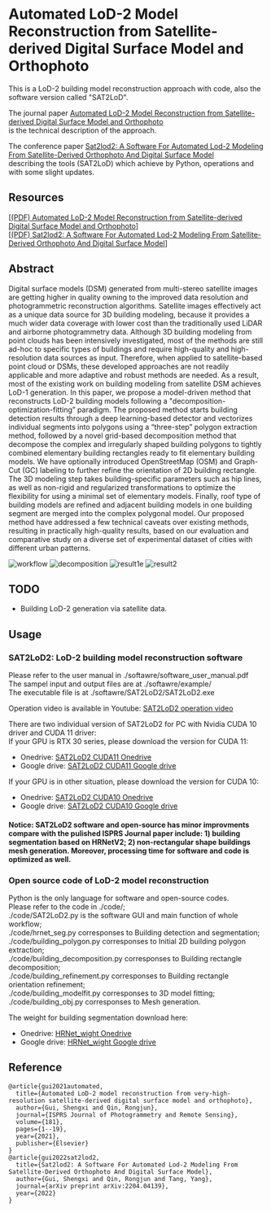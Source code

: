 # Automated LoD-2 Model Reconstruction from Satellite-derived Digital Surface Model and Orthophoto

This is a LoD-2 building model reconstruction approach with code, also the software version called "SAT2LoD".  
  
The journal paper [Automated LoD-2 Model Reconstruction from Satellite-derived Digital Surface Model and Orthophoto](https://www.sciencedirect.com/science/article/pii/S0924271621002318) <br> is the technical description of the approach.  

  
The conference paper [Sat2lod2: A Software For Automated Lod-2 Modeling From Satellite-Derived Orthophoto And Digital Surface Model](https://arxiv.org/abs/2204.04139) <br> describing the tools (SAT2LoD) which achieve by Python, operations and with some slight updates.  

  
## Resources
[[(PDF) Automated LoD-2 Model Reconstruction from Satellite-derived Digital Surface Model and Orthophoto](https://arxiv.org/ftp/arxiv/papers/2109/2109.03876.pdf)]  
[[(PDF) Sat2lod2: A Software For Automated Lod-2 Modeling From Satellite-Derived Orthophoto And Digital Surface Model](https://arxiv.org/ftp/arxiv/papers/2204/2204.04139.pdf)]
## Abstract
Digital surface models (DSM) generated from multi-stereo satellite images are getting higher in quality owning to the improved data resolution and photogrammetric reconstruction algorithms. Satellite images effectively act as a unique data source for 3D building modeling, because it provides a much wider data coverage with lower cost than the traditionally used LiDAR and airborne photogrammetry data. Although 3D building modeling from point clouds has been intensively investigated, most of the methods are still ad-hoc to specific types of buildings and require high-quality and high-resolution data sources as input. Therefore, when applied to satellite-based point cloud or DSMs, these developed approaches are not readily applicable and more adaptive and robust methods are needed. As a result, most of the existing work on building modeling from satellite DSM achieves LoD-1 generation. In this paper, we propose a model-driven method that reconstructs LoD-2 building models following a "decomposition-optimization-fitting” paradigm. The proposed method starts building detection results through a deep learning-based detector and vectorizes individual segments into polygons using a “three-step” polygon extraction method, followed by a novel grid-based decomposition method that decompose the complex and irregularly shaped building polygons to tightly combined elementary building rectangles ready to fit elementary building models. We have optionally introduced OpenStreetMap (OSM) and Graph-Cut (GC) labeling to further refine the orientation of 2D building rectangle. The 3D modeling step takes building-specific parameters such as hip lines, as well as non-rigid and regularized transformations to optimize the flexibility for using a minimal set of elementary models. Finally, roof type of building models are refined and adjacent building models in one building segment are merged into the complex polygonal model. Our proposed method have addressed a few technical caveats over existing methods, resulting in practically high-quality results, based on our evaluation and comparative study on a diverse set of experimental dataset of cities with different urban patterns. 

![workflow](https://user-images.githubusercontent.com/32317924/151380594-1a349c74-93ce-493a-b7cc-75aeb0076bdb.jpg)
![decomposition](https://user-images.githubusercontent.com/32317924/151380692-9d94ae99-2df0-4515-bf4f-f3acc35c696f.jpg)
![result1e](https://user-images.githubusercontent.com/32317924/151380719-2166784d-1454-426b-87ff-df69db505a0f.jpg)
![result2](https://user-images.githubusercontent.com/32317924/151380747-639df04f-df93-4b0e-888e-9a10e1e4ec61.jpg)

## TODO

- Building LoD-2 generation via satellite data.  


## Usage
### SAT2LoD2: LoD-2 building model reconstruction software
  
Please refer to the user manual in ./softawre/software_user_manual.pdf  
The sampel input and output files are at ./softawre/example/  
The executable file is at ./softawre/SAT2LoD2/SAT2LoD2.exe  
  
Operation video is available in Youtube: [SAT2LoD2 operation video](https://youtu.be/Nn4OABsEOXk)  
  
There are two individual version of SAT2LoD2 for PC with Nvidia CUDA 10 driver and CUDA 11 driver:  
If your GPU is RTX 30 series, please download the version for CUDA 11:   
- Onedrive: [SAT2LoD2 CUDA11 Onedrive](https://buckeyemailosu-my.sharepoint.com/:u:/g/personal/qin_324_osu_edu/EUAersQxRFpHtZPKUfnXTXYBXOn575uHZ97cdEZ_Wx_LHw?e=qaPbw9)  
- Google drive: [SAT2LoD2 CUDA11 Google drive](https://drive.google.com/file/d/1rA7SRPbSYFJwOBc7IfXxBgmUroTOZIOF/view?usp=sharing)  
  
If your GPU is in other situation, please download the version for CUDA 10:   
- Onedrive: [SAT2LoD2 CUDA10 Onedrive](https://buckeyemailosu-my.sharepoint.com/:u:/g/personal/qin_324_osu_edu/EWAmq2Rmr-lHuU9C6fRzsjcBJ7WvB0DRbXArBmXRaGt79w?e=1FyGGf)  
- Google drive: [SAT2LoD2 CUDA10 Google drive](https://drive.google.com/file/d/1t_4epCmaXPuZgHz3QenU-zfd7-vqrvKV/view?usp=sharing)  
  
  
#### Notice: SAT2LoD2 software and open-source has minor improvments compare with the pulished ISPRS Journal paper include: 1) building segmentation based on HRNetV2; 2) non-rectangular shape buildings mesh generation. Moreover, processing time for software and code is optimized as well.  
  
    
### Open source code of LoD-2 model reconstruction
  
Python is the only language for software and open-source codes.  
Please refer to the code in ./code/;  
./code/SAT2LoD2.py is the software GUI and main function of whole workflow;  
./code/hrnet_seg.py corresponses to Building detection and segmentation;  
./code/building_polygon.py corresponses to Initial 2D building polygon extraction;  
./code/building_decomposition.py corresponses to Building rectangle decomposition;  
./code/building_refinement.py corresponses to Building rectangle orientation refinement;  
./code/building_modelfit.py corresponses to 3D model fitting;  
./code/building_obj.py corresponses to Mesh generation.  

The weight for building segmentation download here:   
- Onedrive: [HRNet_wight Onedrive](https://buckeyemailosu-my.sharepoint.com/:u:/g/personal/qin_324_osu_edu/EXWTkwmtb1lPqnkbo57Ttn8BfHcIFfzQPZ41naZBNO8rZA?e=Roocco)  
- Google drive: [HRNet_wight Google drive](https://drive.google.com/file/d/1ya8_t67mpYJl1E7_1GyqSgcBgzIgGQg1/view?usp=sharing)

## Reference
```
@article{gui2021automated,
  title={Automated LoD-2 model reconstruction from very-high-resolution satellite-derived digital surface model and orthophoto},
  author={Gui, Shengxi and Qin, Rongjun},
  journal={ISPRS Journal of Photogrammetry and Remote Sensing},
  volume={181},
  pages={1--19},
  year={2021},
  publisher={Elsevier}
}
@article{gui2022sat2lod2,
  title={Sat2lod2: A Software For Automated Lod-2 Modeling From Satellite-Derived Orthophoto And Digital Surface Model},
  author={Gui, Shengxi and Qin, Rongjun and Tang, Yang},
  journal={arXiv preprint arXiv:2204.04139},
  year={2022}
}
```
